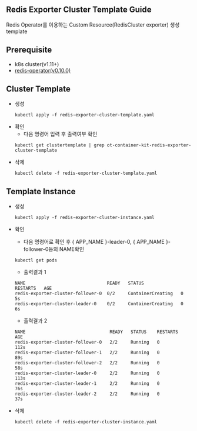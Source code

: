 ## Redis Exporter Cluster Template Guide
Redis Operator를 이용하는 Custom Resource(RedisCluster exporter) 생성 template
## Prerequisite
- k8s cluster(v1.11+)
- [redis-operator(v0.10.0)](https://ot-container-kit.github.io/redis-operator/)


## Cluster Template
- 생성
    ```shell
    kubectl apply -f redis-exporter-cluster-template.yaml
    ```
- 확인
    - 다음 명령어 입력 후 출력여부 확인
    ```shell
    kubectl get clustertemplate | grep ot-container-kit-redis-exporter-cluster-template
    ```
- 삭제
    ```shell
    kubectl delete -f redis-exporter-cluster-template.yaml
    ```

## Template Instance
- 생성
    ```shell
    kubectl apply -f redis-exporter-cluster-instance.yaml
    ```
- 확인
    - 다음 명령어로 확인 후 { APP_NAME }-leader-0, { APP_NAME }-follower-0등의 NAME확인
    ```shell
    kubectl get pods
    ```
    - 출력결과 1
    ```shell
    NAME                               READY   STATUS              RESTARTS   AGE
    redis-exporter-cluster-follower-0  0/2     ContainerCreating   0          5s
    redis-exporter-cluster-leader-0    0/2     ContainerCreating   0          6s
    ```

    - 출력결과 2
    ```shell
    NAME                                READY   STATUS    RESTARTS   AGE
    redis-exporter-cluster-follower-0   2/2     Running   0          112s
    redis-exporter-cluster-follower-1   2/2     Running   0          89s
    redis-exporter-cluster-follower-2   2/2     Running   0          58s
    redis-exporter-cluster-leader-0     2/2     Running   0          113s
    redis-exporter-cluster-leader-1     2/2     Running   0          76s
    redis-exporter-cluster-leader-2     2/2     Running   0          37s
    ```
- 삭제
    ```shell
    kubectl delete -f redis-exporter-cluster-instance.yaml
    ```